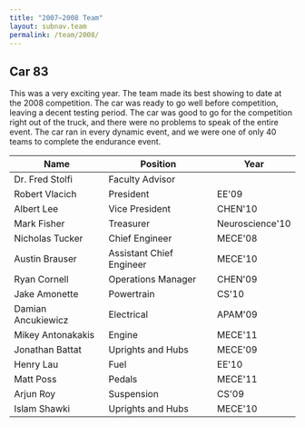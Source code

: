 ```yaml
---
title: "2007–2008 Team"
layout: subnav.team
permalink: /team/2008/
---
```


## Car 83

This was a very exciting year. The team made its best showing to date at the 2008 competition. The car was ready to go well before competition, leaving a decent testing period. The car was good to go for the competition right out of the truck, and there were no problems to speak of the entire event. The car ran in every dynamic event, and we were one of only 40 teams to complete the endurance event.

<table>
  <thead><tr>
    <th>Name</th>
    <th>Position</th>
    <th>Year</th>
  </tr></thead>
  <tbody>
    <tr><td>Dr. Fred Stolfi</td><td>Faculty Advisor</td><td>&nbsp;</td></tr>
    <tr><td>Robert Vlacich</td><td>President</td><td>EE'09</td></tr>
    <tr><td>Albert Lee</td><td>Vice President</td><td>CHEN'10</td></tr>
    <tr><td>Mark Fisher</td><td>Treasurer</td><td>Neuroscience'10</td></tr>
    <tr><td>Nicholas Tucker</td><td>Chief Engineer</td><td>MECE'08</td></tr>
    <tr><td>Austin Brauser</td><td>Assistant Chief Engineer</td><td>MECE'10</td></tr>
    <tr><td>Ryan Cornell</td><td>Operations Manager</td><td>CHEN'09</td></tr>
    <tr><td>Jake Amonette</td><td>Powertrain</td><td>CS'10</td></tr>
    <tr><td>Damian Ancukiewicz</td><td>Electrical</td><td>APAM'09</td></tr>
    <tr><td>Mikey Antonakakis</td><td>Engine</td><td>MECE'11</td></tr>
    <tr><td>Jonathan Battat</td><td>Uprights and Hubs</td><td>MECE'09</td></tr>
    <tr><td>Henry Lau</td><td>Fuel</td><td>EE'10</td></tr>
    <tr><td>Matt Poss</td><td>Pedals</td><td>MECE'11</td></tr>
    <tr><td>Arjun Roy</td><td>Suspension</td><td>CS'09</td></tr>
    <tr><td>Islam Shawki</td><td>Uprights and Hubs</td><td>MECE'10</td></tr>
  </tbody>
</table>
